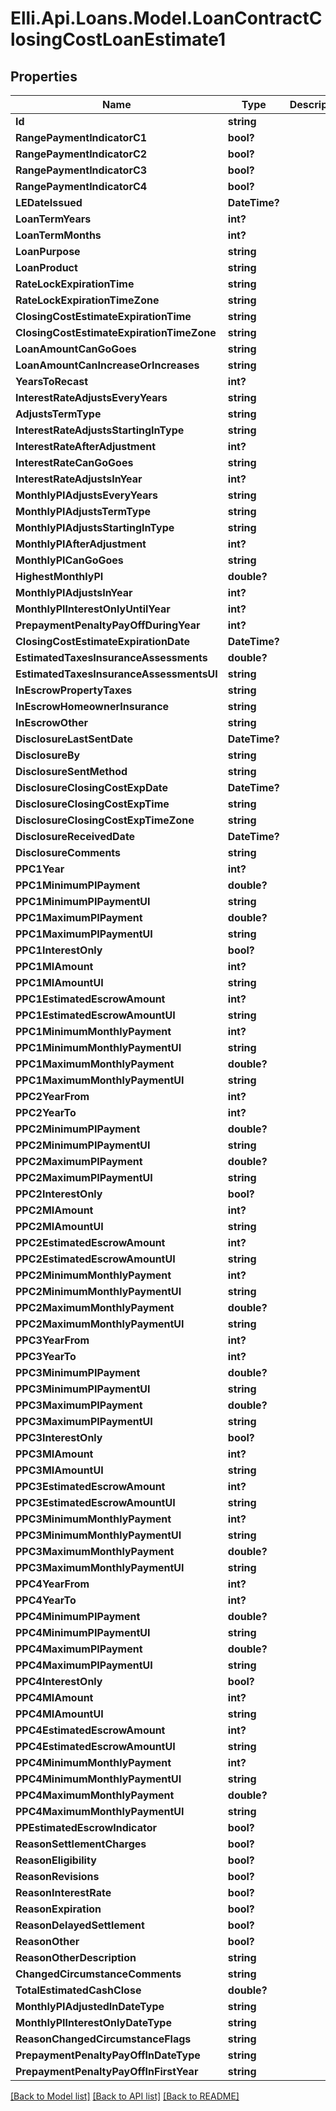 # Elli.Api.Loans.Model.LoanContractClosingCostLoanEstimate1
## Properties

Name | Type | Description | Notes
------------ | ------------- | ------------- | -------------
**Id** | **string** |  | [optional] 
**RangePaymentIndicatorC1** | **bool?** |  | [optional] 
**RangePaymentIndicatorC2** | **bool?** |  | [optional] 
**RangePaymentIndicatorC3** | **bool?** |  | [optional] 
**RangePaymentIndicatorC4** | **bool?** |  | [optional] 
**LEDateIssued** | **DateTime?** |  | [optional] 
**LoanTermYears** | **int?** |  | [optional] 
**LoanTermMonths** | **int?** |  | [optional] 
**LoanPurpose** | **string** |  | [optional] 
**LoanProduct** | **string** |  | [optional] 
**RateLockExpirationTime** | **string** |  | [optional] 
**RateLockExpirationTimeZone** | **string** |  | [optional] 
**ClosingCostEstimateExpirationTime** | **string** |  | [optional] 
**ClosingCostEstimateExpirationTimeZone** | **string** |  | [optional] 
**LoanAmountCanGoGoes** | **string** |  | [optional] 
**LoanAmountCanIncreaseOrIncreases** | **string** |  | [optional] 
**YearsToRecast** | **int?** |  | [optional] 
**InterestRateAdjustsEveryYears** | **string** |  | [optional] 
**AdjustsTermType** | **string** |  | [optional] 
**InterestRateAdjustsStartingInType** | **string** |  | [optional] 
**InterestRateAfterAdjustment** | **int?** |  | [optional] 
**InterestRateCanGoGoes** | **string** |  | [optional] 
**InterestRateAdjustsInYear** | **int?** |  | [optional] 
**MonthlyPIAdjustsEveryYears** | **string** |  | [optional] 
**MonthlyPIAdjustsTermType** | **string** |  | [optional] 
**MonthlyPIAdjustsStartingInType** | **string** |  | [optional] 
**MonthlyPIAfterAdjustment** | **int?** |  | [optional] 
**MonthlyPICanGoGoes** | **string** |  | [optional] 
**HighestMonthlyPI** | **double?** |  | [optional] 
**MonthlyPIAdjustsInYear** | **int?** |  | [optional] 
**MonthlyPIInterestOnlyUntilYear** | **int?** |  | [optional] 
**PrepaymentPenaltyPayOffDuringYear** | **int?** |  | [optional] 
**ClosingCostEstimateExpirationDate** | **DateTime?** |  | [optional] 
**EstimatedTaxesInsuranceAssessments** | **double?** |  | [optional] 
**EstimatedTaxesInsuranceAssessmentsUI** | **string** |  | [optional] 
**InEscrowPropertyTaxes** | **string** |  | [optional] 
**InEscrowHomeownerInsurance** | **string** |  | [optional] 
**InEscrowOther** | **string** |  | [optional] 
**DisclosureLastSentDate** | **DateTime?** |  | [optional] 
**DisclosureBy** | **string** |  | [optional] 
**DisclosureSentMethod** | **string** |  | [optional] 
**DisclosureClosingCostExpDate** | **DateTime?** |  | [optional] 
**DisclosureClosingCostExpTime** | **string** |  | [optional] 
**DisclosureClosingCostExpTimeZone** | **string** |  | [optional] 
**DisclosureReceivedDate** | **DateTime?** |  | [optional] 
**DisclosureComments** | **string** |  | [optional] 
**PPC1Year** | **int?** |  | [optional] 
**PPC1MinimumPIPayment** | **double?** |  | [optional] 
**PPC1MinimumPIPaymentUI** | **string** |  | [optional] 
**PPC1MaximumPIPayment** | **double?** |  | [optional] 
**PPC1MaximumPIPaymentUI** | **string** |  | [optional] 
**PPC1InterestOnly** | **bool?** |  | [optional] 
**PPC1MIAmount** | **int?** |  | [optional] 
**PPC1MIAmountUI** | **string** |  | [optional] 
**PPC1EstimatedEscrowAmount** | **int?** |  | [optional] 
**PPC1EstimatedEscrowAmountUI** | **string** |  | [optional] 
**PPC1MinimumMonthlyPayment** | **int?** |  | [optional] 
**PPC1MinimumMonthlyPaymentUI** | **string** |  | [optional] 
**PPC1MaximumMonthlyPayment** | **double?** |  | [optional] 
**PPC1MaximumMonthlyPaymentUI** | **string** |  | [optional] 
**PPC2YearFrom** | **int?** |  | [optional] 
**PPC2YearTo** | **int?** |  | [optional] 
**PPC2MinimumPIPayment** | **double?** |  | [optional] 
**PPC2MinimumPIPaymentUI** | **string** |  | [optional] 
**PPC2MaximumPIPayment** | **double?** |  | [optional] 
**PPC2MaximumPIPaymentUI** | **string** |  | [optional] 
**PPC2InterestOnly** | **bool?** |  | [optional] 
**PPC2MIAmount** | **int?** |  | [optional] 
**PPC2MIAmountUI** | **string** |  | [optional] 
**PPC2EstimatedEscrowAmount** | **int?** |  | [optional] 
**PPC2EstimatedEscrowAmountUI** | **string** |  | [optional] 
**PPC2MinimumMonthlyPayment** | **int?** |  | [optional] 
**PPC2MinimumMonthlyPaymentUI** | **string** |  | [optional] 
**PPC2MaximumMonthlyPayment** | **double?** |  | [optional] 
**PPC2MaximumMonthlyPaymentUI** | **string** |  | [optional] 
**PPC3YearFrom** | **int?** |  | [optional] 
**PPC3YearTo** | **int?** |  | [optional] 
**PPC3MinimumPIPayment** | **double?** |  | [optional] 
**PPC3MinimumPIPaymentUI** | **string** |  | [optional] 
**PPC3MaximumPIPayment** | **double?** |  | [optional] 
**PPC3MaximumPIPaymentUI** | **string** |  | [optional] 
**PPC3InterestOnly** | **bool?** |  | [optional] 
**PPC3MIAmount** | **int?** |  | [optional] 
**PPC3MIAmountUI** | **string** |  | [optional] 
**PPC3EstimatedEscrowAmount** | **int?** |  | [optional] 
**PPC3EstimatedEscrowAmountUI** | **string** |  | [optional] 
**PPC3MinimumMonthlyPayment** | **int?** |  | [optional] 
**PPC3MinimumMonthlyPaymentUI** | **string** |  | [optional] 
**PPC3MaximumMonthlyPayment** | **double?** |  | [optional] 
**PPC3MaximumMonthlyPaymentUI** | **string** |  | [optional] 
**PPC4YearFrom** | **int?** |  | [optional] 
**PPC4YearTo** | **int?** |  | [optional] 
**PPC4MinimumPIPayment** | **double?** |  | [optional] 
**PPC4MinimumPIPaymentUI** | **string** |  | [optional] 
**PPC4MaximumPIPayment** | **double?** |  | [optional] 
**PPC4MaximumPIPaymentUI** | **string** |  | [optional] 
**PPC4InterestOnly** | **bool?** |  | [optional] 
**PPC4MIAmount** | **int?** |  | [optional] 
**PPC4MIAmountUI** | **string** |  | [optional] 
**PPC4EstimatedEscrowAmount** | **int?** |  | [optional] 
**PPC4EstimatedEscrowAmountUI** | **string** |  | [optional] 
**PPC4MinimumMonthlyPayment** | **int?** |  | [optional] 
**PPC4MinimumMonthlyPaymentUI** | **string** |  | [optional] 
**PPC4MaximumMonthlyPayment** | **double?** |  | [optional] 
**PPC4MaximumMonthlyPaymentUI** | **string** |  | [optional] 
**PPEstimatedEscrowIndicator** | **bool?** |  | [optional] 
**ReasonSettlementCharges** | **bool?** |  | [optional] 
**ReasonEligibility** | **bool?** |  | [optional] 
**ReasonRevisions** | **bool?** |  | [optional] 
**ReasonInterestRate** | **bool?** |  | [optional] 
**ReasonExpiration** | **bool?** |  | [optional] 
**ReasonDelayedSettlement** | **bool?** |  | [optional] 
**ReasonOther** | **bool?** |  | [optional] 
**ReasonOtherDescription** | **string** |  | [optional] 
**ChangedCircumstanceComments** | **string** |  | [optional] 
**TotalEstimatedCashClose** | **double?** |  | [optional] 
**MonthlyPIAdjustedInDateType** | **string** |  | [optional] 
**MonthlyPIInterestOnlyDateType** | **string** |  | [optional] 
**ReasonChangedCircumstanceFlags** | **string** |  | [optional] 
**PrepaymentPenaltyPayOffInDateType** | **string** |  | [optional] 
**PrepaymentPenaltyPayOffInFirstYear** | **string** |  | [optional] 

[[Back to Model list]](../README.md#documentation-for-models) [[Back to API list]](../README.md#documentation-for-api-endpoints) [[Back to README]](../README.md)

